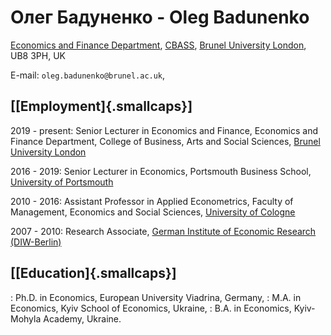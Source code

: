# Олег Бадуненко - Oleg Badunenko

[Economics and Finance
Department](https://www.brunel.ac.uk/economics-and-finance),
[CBASS](https://www.brunel.ac.uk/about/cbass), [Brunel University
London](https://www.brunel.ac.uk/), UB8 3PH, UK

E-mail: `oleg.badunenko@brunel.ac.uk`, 

## [[Employment]{.smallcaps}]

2019 - present: Senior Lecturer in Economics and Finance, Economics and
Finance Department, College of Business, Arts and Social Sciences,
[Brunel University London](https://www.brunel.ac.uk/)

2016 - 2019: Senior Lecturer in Economics, Portsmouth Business School,
[University of Portsmouth](http://www.port.ac.uk/)

2010 - 2016: Assistant Professor in Applied Econometrics, Faculty of
Management, Economics and Social Sciences, [University of
Cologne](http://www.uni-koeln.de/)

2007 - 2010: Research Associate, [German Institute of Economic Research
(DIW-Berlin)](http://www.diw.de/en)

## [[Education]{.smallcaps}]

: Ph.D. in Economics, European University Viadrina, Germany,
: M.A. in Economics, Kyiv School of Economics, Ukraine,
: B.A. in Economics, Kyiv-Mohyla Academy, Ukraine.
